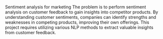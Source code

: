  Sentiment analysis for marketing
The problem is to perform sentiment analysis on customer feedback to gain insights into competitor products.
By understanding customer sentiments, companies can identify strengths and weaknesses in competing products, 
improving their own offerings. This project requires utilizing various NLP methods to extract valuable insights from customer feedback.

